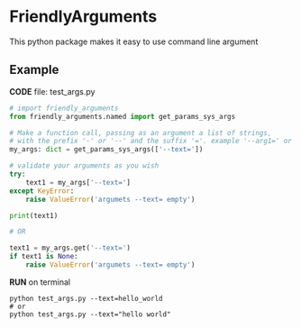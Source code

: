 # FriendlyArguments

This python package makes it easy to use command line argument

## Example

**CODE** file: test_args.py 
````python
# import friendly_arguments
from friendly_arguments.named import get_params_sys_args

# Make a function call, passing as an argument a list of strings, 
# with the prefix '-' or '--' and the suffix '='. example '--arg1=' or '-arg1='
my_args: dict = get_params_sys_args(['--text='])

# validate your arguments as you wish
try:
    text1 = my_args['--text=']
except KeyError:
    raise ValueError('argumets --text= empty')

print(text1)

# OR

text1 = my_args.get('--text=')
if text1 is None:
    raise ValueError('argumets --text= empty')

````
 
**RUN** on terminal
```shell
python test_args.py --text=hello_world
# or 
python test_args.py --text="hello world"
```




